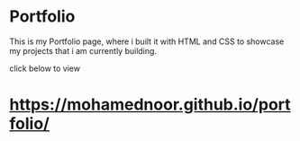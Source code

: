 # Portfolio

This is my Portfolio page, where i built it with HTML and CSS to showcase my projects that i am currently building.

click below to view

# https://mohamednoor.github.io/portfolio/
